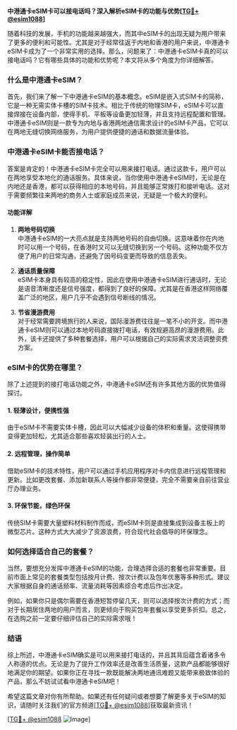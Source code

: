 **中港通卡eSIM卡可以接电话吗？深入解析eSIM卡的功能与优势[[TG💪+ @esim1088](https://t.me/s/esim1088)]**

随着科技的发展，手机的功能越来越强大，而其中eSIM卡的出现无疑为用户带来了更多的便利和可能性。尤其是对于经常往返于内地和香港的用户来说，中港通卡eSIM卡成为了一个非常实用的选择。那么，问题来了：中港通卡eSIM卡真的可以接电话吗？它有哪些具体的功能和优势呢？本文将从多个角度为你详细解答。

### 什么是中港通卡eSIM？

首先，我们来了解一下中港通卡eSIM的基本概念。eSIM是嵌入式SIM卡的简称，它是一种无需实体卡槽的SIM卡技术。相比于传统的物理SIM卡，eSIM卡可以直接焊接在设备内部，使得手机、平板等设备更加轻薄，并且支持远程配置和管理。中港通卡eSIM则是一款专为内地与香港两地通信需求设计的eSIM卡产品，它可以在两地无缝切换网络服务，为用户提供便捷的通话和数据流量体验。

### 中港通卡eSIM卡能否接电话？

答案是肯定的！中港通卡eSIM卡完全可以用来接打电话。通过这款卡，用户可以在两地享受本地化的通话服务。具体来说，当你使用中港通卡eSIM时，无论是在内地还是香港，都可以获得相应的本地号码，并且能够正常拨打和接听电话。这对于需要频繁往来两地的商务人士或家庭成员来说，无疑是一个极大的便利。

#### 功能详解

1. **两地号码切换**  
   中港通卡eSIM的一大亮点就是支持两地号码的自由切换。这意味着你在内地时可以用一个号码，在香港时又可以无缝切换到另一个号码。这种功能不仅方便了用户的日常沟通，还避免了因号码变更而导致的信息丢失。

2. **通话质量保障**  
   eSIM卡本身具有较高的稳定性，因此在使用中港通卡eSIM进行通话时，无论是语音清晰度还是信号强度，都得到了良好的保障。尤其是在香港这样网络覆盖广泛的地区，用户几乎不会遇到信号断线的情况。

3. **节省漫游费用**  
   对于经常需要跨境旅行的人来说，国际漫游费往往是一笔不小的开支。而中港通卡eSIM则可以通过本地号码直接拨打电话，有效规避高昂的漫游费用。此外，该卡还提供了多种套餐选择，用户可以根据自己的实际需求灵活调整资费方案。

### eSIM卡的优势在哪里？

除了上述提到的接打电话功能之外，中港通卡eSIM还有许多其他方面的优势值得探讨。

#### 1. 轻薄设计，便携性强
由于eSIM卡不需要实体卡槽，因此可以大幅减少设备的体积和重量。这使得携带变得更加轻松，尤其适合那些喜欢轻装出行的人士。

#### 2. 远程管理，操作简单
借助eSIM卡的技术特性，用户可以通过手机应用程序对卡内信息进行远程管理和更新。比如更改套餐、添加新联系人等操作都非常便捷，完全不需要亲自前往营业厅办理业务。

#### 3. 环保节能，绿色环保
传统SIM卡需要大量塑料材料制作而成，而eSIM卡则是直接集成到设备主板上的微型芯片。这种方式大大减少了资源浪费，符合现代社会倡导的环保理念。

### 如何选择适合自己的套餐？

当然，要想充分发挥中港通卡eSIM的功能，合理选择合适的套餐也非常重要。目前市面上常见的套餐类型包括按月计费、按次计费以及包年优惠等多种形式。建议大家根据自身的通话频率、流量消耗等因素综合考虑后作出决定。

例如，如果你只是偶尔需要在香港短暂停留几天，则可以选择按次计费的方式；而对于长期居住两地的用户而言，则更倾向于购买包年套餐以享受更多折扣。总之，在选购之前一定要仔细评估自己的实际需求哦！

### 结语

综上所述，中港通卡eSIM确实是可以用来接打电话的，并且其背后蕴含着诸多令人称道的优点。无论是为了提升工作效率还是改善生活质量，这款产品都能够很好地满足你的期望。如果你正在寻找一款既能解决两地通讯难题又能带来极致体验的产品，那么不妨试试看中港通卡eSIM吧！

希望这篇文章对你有所帮助。如果还有任何疑问或者想要了解更多关于eSIM的知识，请随时关注我们的官方频道[[TG💪+ @esim1088](https://t.me/s/esim1088)]获取最新资讯！

[[TG💪+ @esim1088](https://t.me/s/esim1088) ![Image](https://i.postimg.cc/4NQfJmqS/Snipaste-2025-05-13-00-14-12.png)]
